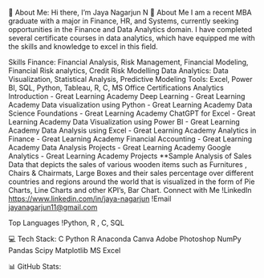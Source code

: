 💫 About Me:
Hi there, I’m Jaya Nagarjun N 👋
About Me
I am a recent MBA graduate with a major in Finance, HR, and Systems, currently seeking opportunities in the Finance and Data Analytics domain. I have completed several certificate courses in data analytics, which have equipped me with the skills and knowledge to excel in this field.

Skills
Finance: Financial Analysis, Risk Management, Financial Modeling, Financial Risk analytics, Credit Risk Modelling
Data Analytics: Data Visualization, Statistical Analysis, Predictive Modeling
Tools: Excel, Power BI, SQL, Python, Tableau, R, C, MS Office
Certifications
Analytics Introduction - Great Learning Academy
Deep Learning - Great Learning Academy
Data visualization using Python - Great Learning Academy
Data Science Foundations - Great Learning Academy
ChatGPT for Excel - Great Learning Academy
Data Visualization using Power BI - Great Learning Academy
Data Analysis using Excel - Great Learning Academy
Analytics in Finance - Great Learning Academy
Financial Accounting - Great Learning Academy
Data Analysis Projects - Great Learning Academy
Google Analytics - Great Learning Academy
Projects
**Sample Analysis of Sales Data that depicts the sales of various wooden items such as Furnitures , Chairs & Chairmats, Large Boxes and their sales percentage over different countries and regions around the world that is visualized in the form of Pie Charts, Line Charts and other KPI’s, Bar Chart.
Connect with Me
!LinkedIn https://www.linkedin.com/in/jaya-nagarjun !Email jayanagarjun11@gmail.com

Top Languages
!Python, R , C, SQL

💻 Tech Stack:
C 
Python
R
Anaconda
Canva
Adobe Photoshop 
NumPy 
Pandas 
Scipy 
Matplotlib
MS Excel 

📊 GitHub Stats:







